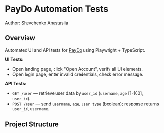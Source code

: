 # PayDo Automation Tests
Author: Shevchenko Anastasiia

## Overview
Automated UI and API tests for [PayDo](https://paydo.com/) using Playwright + TypeScript.

**UI Tests:**
- Open landing page, click "Open Account", verify all UI elements.
- Open login page, enter invalid credentials, check error message.

**API Tests:**
- `GET /user` — retrieve user data by `user_id` (`username`, `age` [1-100], `user_id`).
- `POST /user` — send `username`, `age`, `user_type` (boolean); response returns `user_id`, `username`.

## Project Structure
